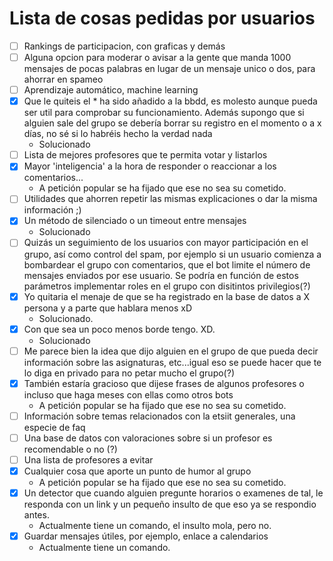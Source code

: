 # Lista de cosas pedidas por usuarios

- [ ] Rankings de participacion, con graficas y demás
- [ ] Alguna opcion para moderar o avisar a la gente que manda 1000 mensajes
de pocas palabras en lugar de un mensaje unico o dos, para ahorrar en spameo
- [ ] Aprendizaje automático, machine learning
- [x] Que le quiteis el * ha sido añadido a la bbdd, es molesto aunque pueda
ser util para comprobar su funcionamiento. Además supongo que si alguien
sale del grupo se debería borrar su registro en el momento o a x días,
no sé si lo habréis hecho la verdad
nada
  - Solucionado
- [ ] Lista de mejores profesores que te permita votar y listarlos
- [x] Mayor 'inteligencia' a la hora de responder o reaccionar a los comentarios...
  - A petición popular se ha fijado que ese no sea su cometido.
- [ ] Utilidades que ahorren repetir las mismas explicaciones o dar la misma información ;)
- [x] Un método de silenciado o un timeout entre mensajes
  - Solucionado
- [ ] Quizás un seguimiento de los usuarios con mayor participación en el grupo,
 así como control del spam, por ejemplo si un usuario comienza a bombardear
 el grupo con comentarios, que el bot limite el número de mensajes enviados
 por ese usuario. Se podría en función de estos parámetros implementar
 roles en el grupo con disitintos privilegios(?)
- [x] Yo quitaria el menaje de que se ha registrado en la base de datos a X
persona y a parte que hablara menos xD
  - Solucionado.
- [x] Con que sea un poco menos borde tengo. XD.
  - Solucionado
- [ ] Me parece bien la idea que dijo alguien en el grupo de que pueda decir
información sobre las asignaturas, etc...igual eso se puede hacer que te
lo diga en privado para no petar mucho el grupo(?)
- [x] También estaría gracioso  que dijese frases de algunos profesores o
incluso que haga meses con ellas como otros bots
  - A petición popular se ha fijado que ese no sea su cometido.
- [ ] Información sobre temas relacionados con la etsiit generales, una especie de faq
- [ ] Una base de datos con valoraciones sobre si un profesor es recomendable o no (?)
- [ ] Una lista de profesores a evitar
- [x] Cualquier cosa que aporte un punto de humor al grupo
  - A petición popular se ha fijado que ese no sea su cometido.
- [x] Un detector que cuando alguien pregunte horarios o examenes de tal,
le responda con un link y un pequeño insulto de que eso ya se respondio antes.
  - Actualmente tiene un comando, el insulto mola, pero no.
- [x] Guardar mensajes útiles, por ejemplo, enlace a calendarios
  - Actualmente tiene un comando.
